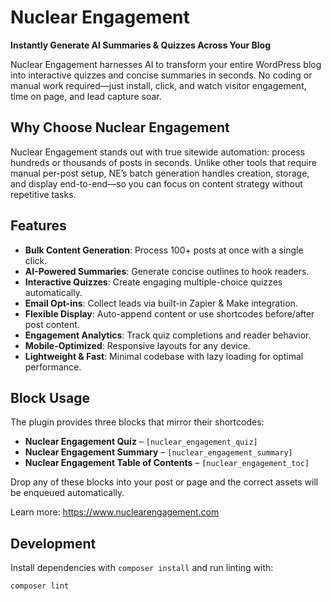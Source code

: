 # Nuclear Engagement  
**Instantly Generate AI Summaries & Quizzes Across Your Blog**

Nuclear Engagement harnesses AI to transform your entire WordPress blog into interactive quizzes and concise summaries in seconds. No coding or manual work required—just install, click, and watch visitor engagement, time on page, and lead capture soar.

## Why Choose Nuclear Engagement
Nuclear Engagement stands out with true sitewide automation: process hundreds or thousands of posts in seconds. Unlike other tools that require manual per-post setup, NE’s batch generation handles creation, storage, and display end-to-end—so you can focus on content strategy without repetitive tasks.

## Features
- **Bulk Content Generation**: Process 100+ posts at once with a single click.  
- **AI-Powered Summaries**: Generate concise outlines to hook readers.  
- **Interactive Quizzes**: Create engaging multiple-choice quizzes automatically.  
- **Email Opt-ins**: Collect leads via built-in Zapier & Make integration.  
- **Flexible Display**: Auto-append content or use shortcodes before/after post content.  
- **Engagement Analytics**: Track quiz completions and reader behavior.
- **Mobile-Optimized**: Responsive layouts for any device.
- **Lightweight & Fast**: Minimal codebase with lazy loading for optimal performance.

## Block Usage
The plugin provides three blocks that mirror their shortcodes:

- **Nuclear Engagement Quiz** – `[nuclear_engagement_quiz]`
- **Nuclear Engagement Summary** – `[nuclear_engagement_summary]`
- **Nuclear Engagement Table of Contents** – `[nuclear_engagement_toc]`

Drop any of these blocks into your post or page and the correct assets will be enqueued automatically.

Learn more:
https://www.nuclearengagement.com

## Development

Install dependencies with `composer install` and run linting with:

```bash
composer lint
```
